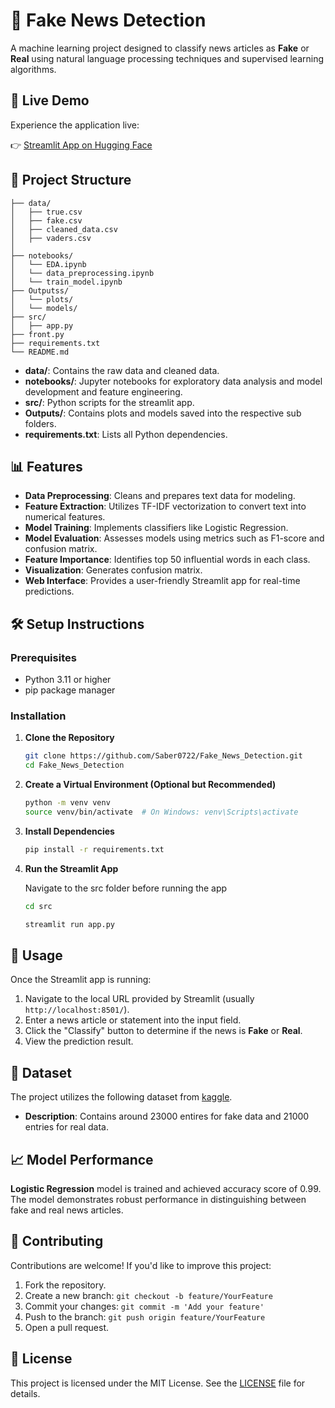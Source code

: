 # 📰 Fake News Detection

A machine learning project designed to classify news articles as **Fake** or **Real** using natural language processing techniques and supervised learning algorithms.

## 🚀 Live Demo

Experience the application live:

👉 [Streamlit App on Hugging Face](https://huggingface.co/spaces/Saber-0722/Fake-News-Detection)

## 📂 Project Structure

```
├── data/
│   ├── true.csv
│   ├── fake.csv
│   ├── cleaned_data.csv
│   ├── vaders.csv
│
├── notebooks/
│   └── EDA.ipynb
│   └── data_preprocessing.ipynb
│   └── train_model.ipynb
├── Outputss/
│   └── plots/ 
│   └── models/
├── src/
│   ├── app.py
├── front.py
├── requirements.txt
└── README.md
```

* **data/**: Contains the raw data and cleaned data.
* **notebooks/**: Jupyter notebooks for exploratory data analysis and model development and feature engineering.
* **src/**: Python scripts for the streamlit app.
* **Outputs/**: Contains plots and models saved into the respective sub folders.
* **requirements.txt**: Lists all Python dependencies.

## 📊 Features

* **Data Preprocessing**: Cleans and prepares text data for modeling.
* **Feature Extraction**: Utilizes TF-IDF vectorization to convert text into numerical features.
* **Model Training**: Implements classifiers like Logistic Regression.
* **Model Evaluation**: Assesses models using metrics such as F1-score and confusion matrix.
* **Feature Importance**: Identifies top 50 influential words in each class.
* **Visualization**: Generates confusion matrix.
* **Web Interface**: Provides a user-friendly Streamlit app for real-time predictions.

## 🛠️ Setup Instructions

### Prerequisites

* Python 3.11 or higher
* pip package manager

### Installation

1. **Clone the Repository**

   ```bash
   git clone https://github.com/Saber0722/Fake_News_Detection.git
   cd Fake_News_Detection
   ```

2. **Create a Virtual Environment (Optional but Recommended)**

   ```bash
   python -m venv venv
   source venv/bin/activate  # On Windows: venv\Scripts\activate
   ```

3. **Install Dependencies**

   ```bash
   pip install -r requirements.txt
   ```

4. **Run the Streamlit App**

   Navigate to the src folder before running the app

   ```bash
   cd src
   ```
   ```bash
   streamlit run app.py
   ```

## 🧪 Usage

Once the Streamlit app is running:

1. Navigate to the local URL provided by Streamlit (usually `http://localhost:8501/`).
2. Enter a news article or statement into the input field.
3. Click the "Classify" button to determine if the news is **Fake** or **Real**.
4. View the prediction result.

## 📁 Dataset

The project utilizes the following dataset from [kaggle](https://www.kaggle.com/datasets/bhavikjikadara/fake-news-detection).

* **Description**: Contains around 23000 entires for fake data and 21000 entries for real data.


## 📈 Model Performance

**Logistic Regression** model is trained and achieved accuracy score of 0.99. The model demonstrates robust performance in distinguishing between fake and real news articles.

## 🤝 Contributing

Contributions are welcome! If you'd like to improve this project:

1. Fork the repository.
2. Create a new branch: `git checkout -b feature/YourFeature`
3. Commit your changes: `git commit -m 'Add your feature'`
4. Push to the branch: `git push origin feature/YourFeature`
5. Open a pull request.

## 📄 License

This project is licensed under the MIT License. See the [LICENSE](LICENSE) file for details.
